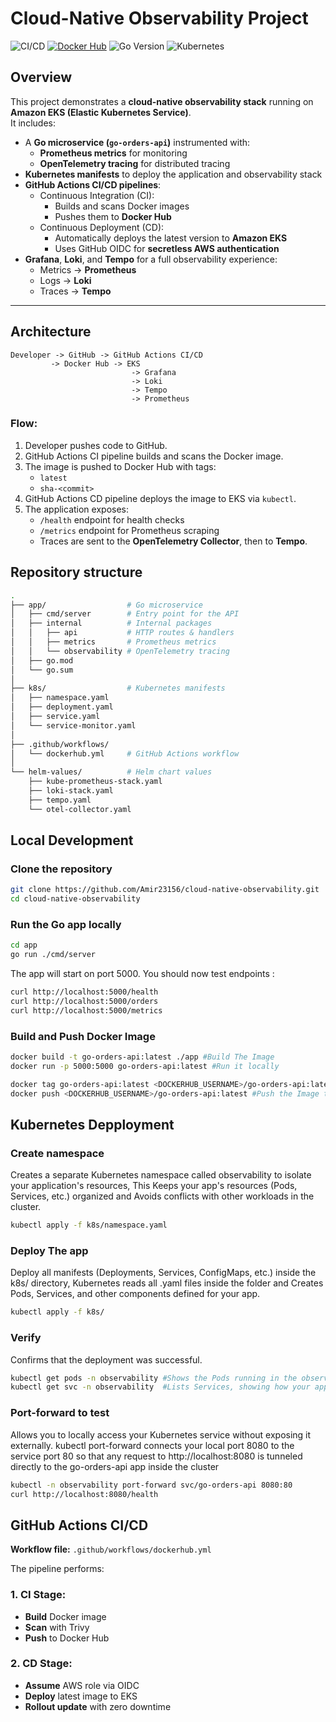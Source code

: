 # Cloud-Native Observability Project
![CI/CD](https://github.com/Amir23156/cloud-native-observability/actions/workflows/ci-cd-eks.yml/badge.svg)
[![Docker Hub](https://img.shields.io/badge/Docker%20Hub-Automated%20Build-blue)](https://hub.docker.com/r/<your-dockerhub-username>/go-orders-api)
![Go Version](https://img.shields.io/github/go-mod/go-version/Amir23156/cloud-native-observability)
![Kubernetes](https://img.shields.io/badge/Kubernetes-EKS-blue)

## Overview
This project demonstrates a **cloud-native observability stack** running on **Amazon EKS (Elastic Kubernetes Service)**.  
It includes:
- A **Go microservice (`go-orders-api`)** instrumented with:
  - **Prometheus metrics** for monitoring
  - **OpenTelemetry tracing** for distributed tracing
- **Kubernetes manifests** to deploy the application and observability stack
- **GitHub Actions CI/CD pipelines**:
  - Continuous Integration (CI):
    - Builds and scans Docker images
    - Pushes them to **Docker Hub**
  - Continuous Deployment (CD):
    - Automatically deploys the latest version to **Amazon EKS**
    - Uses GitHub OIDC for **secretless AWS authentication**
- **Grafana**, **Loki**, and **Tempo** for a full observability experience:
  - Metrics → **Prometheus**
  - Logs → **Loki**
  - Traces → **Tempo**

---

## Architecture

```text
Developer -> GitHub -> GitHub Actions CI/CD
         -> Docker Hub -> EKS
                           -> Grafana
                           -> Loki
                           -> Tempo
                           -> Prometheus
```
### Flow:
1. Developer pushes code to GitHub.
2. GitHub Actions CI pipeline builds and scans the Docker image.
3. The image is pushed to Docker Hub with tags:
   - `latest`
   - `sha-<commit>`
4. GitHub Actions CD pipeline deploys the image to EKS via `kubectl`.
5. The application exposes:
   - `/health` endpoint for health checks
   - `/metrics` endpoint for Prometheus scraping
   - Traces are sent to the **OpenTelemetry Collector**, then to **Tempo**.

## Repository structure 

```bash
.
├── app/                  # Go microservice
│   ├── cmd/server        # Entry point for the API
│   ├── internal          # Internal packages
│   │   ├── api           # HTTP routes & handlers
│   │   ├── metrics       # Prometheus metrics
│   │   └── observability # OpenTelemetry tracing
│   ├── go.mod
│   └── go.sum
│
├── k8s/                  # Kubernetes manifests
│   ├── namespace.yaml
│   ├── deployment.yaml
│   ├── service.yaml
│   └── service-monitor.yaml
│
├── .github/workflows/
│   └── dockerhub.yml     # GitHub Actions workflow
│
└── helm-values/          # Helm chart values
    ├── kube-prometheus-stack.yaml
    ├── loki-stack.yaml
    ├── tempo.yaml
    └── otel-collector.yaml
```
## Local Development
### Clone the repository
```bash
git clone https://github.com/Amir23156/cloud-native-observability.git
cd cloud-native-observability
```
### Run the Go app locally
```bash
cd app
go run ./cmd/server
```
The app will start on port 5000. You should now test endpoints :
```bash
curl http://localhost:5000/health
curl http://localhost:5000/orders
curl http://localhost:5000/metrics
```
### Build and Push Docker Image
```bash
docker build -t go-orders-api:latest ./app #Build The Image
docker run -p 5000:5000 go-orders-api:latest #Run it locally

docker tag go-orders-api:latest <DOCKERHUB_USERNAME>/go-orders-api:latest
docker push <DOCKERHUB_USERNAME>/go-orders-api:latest #Push the Image to DockerHub
```
## Kubernetes Depployment

### Create namespace

Creates a separate Kubernetes namespace called observability to isolate your application's resources, This Keeps your app's resources (Pods, Services, etc.) organized and Avoids conflicts with other workloads in the cluster.
```bash
kubectl apply -f k8s/namespace.yaml
```
### Deploy The app

Deploy all manifests (Deployments, Services, ConfigMaps, etc.) inside the k8s/ directory, Kubernetes reads all .yaml files inside the folder and Creates Pods, Services, and other components defined for your app.
```bash
kubectl apply -f k8s/
```
### Verify

Confirms that the deployment was successful.
```bash
kubectl get pods -n observability #Shows the Pods running in the observability namespace.
kubectl get svc -n observability  #Lists Services, showing how your application is exposed inside or outside the cluster.
```
### Port-forward to test
Allows you to locally access your Kubernetes service without exposing it externally.
kubectl port-forward connects your local port 8080 to the service port 80 so that any request to http://localhost:8080 is tunneled directly to the go-orders-api app inside the cluster
```bash
kubectl -n observability port-forward svc/go-orders-api 8080:80    
curl http://localhost:8080/health
```

## GitHub Actions CI/CD

**Workflow file:** `.github/workflows/dockerhub.yml`

The pipeline performs:

### 1. CI Stage:
- **Build** Docker image
- **Scan** with Trivy
- **Push** to Docker Hub

### 2. CD Stage:
- **Assume** AWS role via OIDC
- **Deploy** latest image to EKS
- **Rollout update** with zero downtime


